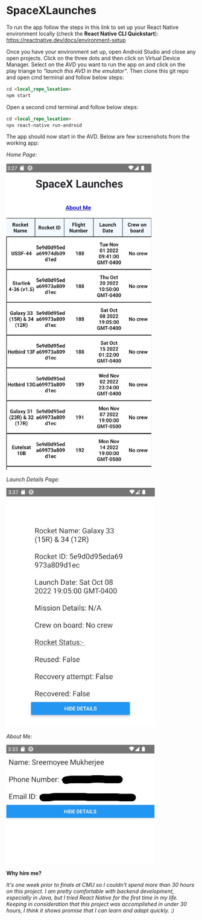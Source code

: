 # SpaceXLaunches

To run the app follow the steps in this link to set up your React Native environment locally (check the **React Native CLI Quickstart**):
https://reactnative.dev/docs/environment-setup 

Once you have your environment set up, open Android Studio and close any open projects. Click on the three dots and then click on Virtual Device Manager. Select on the AVD you want to run the app on and click on the play triange to _"launch this AVD in the emulator"_.
Then clone this git repo and open cmd terminal and follow below steps:
```html
cd <local_repo_location>
npm start
```
Open a second cmd terminal and follow below steps:
```html
cd <local_repo_location>
npx react-native run-android
```
The app should now start in the AVD.
Below are few screenshots from the working app:

_Home Page:_

![Home Page](https://github.com/sreemoyeemukherjee/SpaceXLaunches/blob/main/HomePage.jpg)

_Launch Details Page:_

![Launch Detail Page](https://github.com/sreemoyeemukherjee/SpaceXLaunches/blob/main/LaunchDetailsPage.jpg)

_About Me:_

![About Me](https://github.com/sreemoyeemukherjee/SpaceXLaunches/blob/main/AboutMe.jpg)

**Why hire me?**

_It's one week prior to finals at CMU so I couldn't spend more than 30 hours on this project. I am pretty comfortable with backend development, especially in Java, but I tried React Native for the first time in my life. Keeping in consideration that this project was accomplished in under 30 hours, I think it shows promise that I can learn and adapt quickly. :)_
